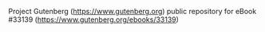Project Gutenberg (https://www.gutenberg.org) public repository for eBook #33139 (https://www.gutenberg.org/ebooks/33139)
